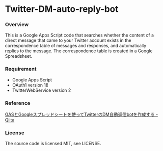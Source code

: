 # Twitter-DM-auto-reply-bot

### Overview
This is a Google Apps Script code that searches whether the content of a direct message that came to your Twitter account exists in the correspondence table of messages and responses, and automatically replies to the message. The correspondence table is created in a Google Spreadsheet.

### Requirement
- Google Apps Script
- OAuth1 version 18
- TwitterWebService version 2

### Reference
[GASとGoogleスプレッドシートを使ってTwitterのDM自動返信botを作成する - Qiita](https://qiita.com/hetaheta0317/items/a0fa8955370e4e3b817b)

### License
The source code is licensed MIT, see LICENSE.
